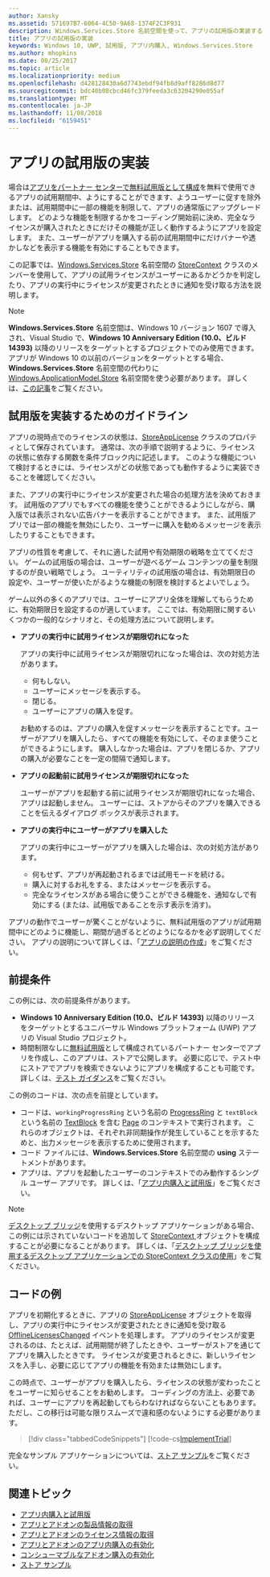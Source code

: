 ```yaml
---
author: Xansky
ms.assetid: 571697B7-6064-4C50-9A68-1374F2C3F931
description: Windows.Services.Store 名前空間を使って、アプリの試用版の実装する方法について説明します。
title: アプリの試用版の実装
keywords: Windows 10, UWP, 試用版, アプリ内購入, Windows.Services.Store
ms.author: mhopkins
ms.date: 08/25/2017
ms.topic: article
ms.localizationpriority: medium
ms.openlocfilehash: d428128430a6d7743ebdf94fb8d9aff8286d8d77
ms.sourcegitcommit: bdc40b08cbcd46fc379feeda3c63204290e055af
ms.translationtype: MT
ms.contentlocale: ja-JP
ms.lasthandoff: 11/08/2018
ms.locfileid: "6159451"
---
```

# <a name="implement-a-trial-version-of-your-app"></a>アプリの試用版の実装

場合は[アプリをパートナー センターで無料試用版として構成](../publish/set-app-pricing-and-availability.md#free-trial)を無料で使用できるアプリの試用期間中、ようにすることができます、ようユーザーに促すを除外または、試用期間中に一部の機能を制限して、アプリの通常版にアップグレードします。 どのような機能を制限するかをコーディング開始前に決め、完全なライセンスが購入されたときにだけその機能が正しく動作するようにアプリを設定します。 また、ユーザーがアプリを購入する前の試用期間中にだけバナーや透かしなどを表示する機能を有効にすることもできます。

この記事では、[Windows.Services.Store](https://msdn.microsoft.com/library/windows/apps/windows.services.store.aspx) 名前空間の [StoreContext](https://msdn.microsoft.com/library/windows/apps/windows.services.store.storecontext.aspx) クラスのメンバーを使用して、アプリの試用ライセンスがユーザーにあるかどうかを判定したり、アプリの実行中にライセンスが変更されたときに通知を受け取る方法を説明します。 

> [!NOTE]
> **Windows.Services.Store** 名前空間は、Windows 10 バージョン 1607 で導入され、Visual Studio で、**Windows 10 Anniversary Edition (10.0、ビルド 14393)** 以降のリリースをターゲットとするプロジェクトでのみ使用できます。 アプリが Windows 10 の以前のバージョンをターゲットとする場合、**Windows.Services.Store** 名前空間の代わりに [Windows.ApplicationModel.Store](https://msdn.microsoft.com/library/windows/apps/windows.applicationmodel.store.aspx) 名前空間を使う必要があります。 詳しくは、[この記事](exclude-or-limit-features-in-a-trial-version-of-your-app.md)をご覧ください。

## <a name="guidelines-for-implementing-a-trial-version"></a>試用版を実装するためのガイドライン

アプリの現時点でのライセンスの状態は、[StoreAppLicense](https://msdn.microsoft.com/library/windows/apps/windows.services.store.storeapplicense.aspx) クラスのプロパティとして保存されています。 通常は、次の手順で説明するように、ライセンスの状態に依存する関数を条件ブロック内に記述します。 このような機能について検討するときには、ライセンスがどの状態であっても動作するように実装できることを確認してください。

また、アプリの実行中にライセンスが変更された場合の処理方法を決めておきます。 試用版のアプリでもすべての機能を使うことができるようにしながら、購入版では表示されない広告バナーを表示することができます。 また、試用版アプリでは一部の機能を無効にしたり、ユーザーに購入を勧めるメッセージを表示したりすることもできます。

アプリの性質を考慮して、それに適した試用や有効期限の戦略を立ててください。 ゲームの試用版の場合は、ユーザーが遊べるゲーム コンテンツの量を制限するのが良い戦略でしょう。 ユーティリティの試用版の場合は、有効期限日の設定や、ユーザーが使いたがるような機能の制限を検討するとよいでしょう。

ゲーム以外の多くのアプリでは、ユーザーにアプリ全体を理解してもらうために、有効期限日を設定するのが適しています。 ここでは、有効期限に関するいくつかの一般的なシナリオと、その処理方法について説明します。

-   **アプリの実行中に試用ライセンスが期限切れになった**

    アプリの実行中に試用ライセンスが期限切れになった場合は、次の対処方法があります。

    -   何もしない。
    -   ユーザーにメッセージを表示する。
    -   閉じる。
    -   ユーザーにアプリの購入を促す。

    お勧めするのは、アプリの購入を促すメッセージを表示することです。ユーザーがアプリを購入したら、すべての機能を有効にして、そのまま使うことができるようにします。 購入しなかった場合は、アプリを閉じるか、アプリの購入が必要なことを一定の間隔で通知します。

-   **アプリの起動前に試用ライセンスが期限切れになった**

    ユーザーがアプリを起動する前に試用ライセンスが期限切れになった場合、アプリは起動しません。 ユーザーには、ストアからそのアプリを購入できることを伝えるダイアログ ボックスが表示されます。

-   **アプリの実行中にユーザーがアプリを購入した**

    アプリの実行中にユーザーがアプリを購入した場合は、次の対処方法があります。

    -   何もせず、アプリが再起動されるまでは試用モードを続ける。
    -   購入に対するお礼をする、またはメッセージを表示する。
    -   完全なライセンスがある場合に使うことができる機能を、通知なしで有効にする (または、試用版であることを示す表示を消す)。

アプリの動作でユーザーが驚くことがないように、無料試用版のアプリが試用期間中にどのように機能し、期間が過ぎるとどのようになるかを必ず説明してください。 アプリの説明について詳しくは、「[アプリの説明の作成](https://msdn.microsoft.com/library/windows/apps/mt148529)」をご覧ください。

## <a name="prerequisites"></a>前提条件

この例には、次の前提条件があります。
* **Windows 10 Anniversary Edition (10.0、ビルド 14393)** 以降のリリースをターゲットとするユニバーサル Windows プラットフォーム (UWP) アプリの Visual Studio プロジェクト。
* 時間制限なしに[無料試用版](https://msdn.microsoft.com/windows/uwp/publish/set-app-pricing-and-availability)として構成されているパートナー センターでアプリを作成し、このアプリは、ストアで公開します。 必要に応じで、テスト中にストアでアプリを検索できないようにアプリを構成することも可能です。 詳しくは、[テスト ガイダンス](in-app-purchases-and-trials.md#testing)をご覧ください。

この例のコードは、次の点を前提としています。
* コードは、```workingProgressRing``` という名前の [ProgressRing](https://msdn.microsoft.com/library/windows/apps/windows.ui.xaml.controls.progressring.aspx) と ```textBlock``` という名前の [TextBlock](https://msdn.microsoft.com/library/windows/apps/windows.ui.xaml.controls.textblock.aspx) を含む [Page](https://msdn.microsoft.com/library/windows/apps/windows.ui.xaml.controls.page.aspx) のコンテキストで実行されます。 これらのオブジェクトは、それぞれ非同期操作が発生していることを示するためと、出力メッセージを表示するために使用されます。
* コード ファイルには、**Windows.Services.Store** 名前空間の **using** ステートメントがあります。
* アプリは、アプリを起動したユーザーのコンテキストでのみ動作するシングル ユーザー アプリです。 詳しくは、「[アプリ内購入と試用版](in-app-purchases-and-trials.md#api_intro)」をご覧ください。

> [!NOTE]
> [デスクトップ ブリッジ](https://developer.microsoft.com/windows/bridges/desktop)を使用するデスクトップ アプリケーションがある場合、この例には示されていないコードを追加して [StoreContext ](https://msdn.microsoft.com/library/windows/apps/windows.services.store.storecontext.aspx)オブジェクトを構成することが必要になることがあります。 詳しくは、「[デスクトップ ブリッジを使用するデスクトップ アプリケーションでの StoreContext クラスの使用](in-app-purchases-and-trials.md#desktop)」をご覧ください。

## <a name="code-example"></a>コードの例

アプリを初期化するときに、アプリの [StoreAppLicense](https://msdn.microsoft.com/library/windows/apps/windows.services.store.storeapplicense.aspx) オブジェクトを取得し、アプリの実行中にライセンスが変更されたときに通知を受け取る [OfflineLicensesChanged](https://docs.microsoft.com/uwp/api/windows.services.store.storecontext.offlinelicenseschanged) イベントを処理します。 アプリのライセンスが変更されるのは、たとえば、試用期間が終了したときや、ユーザーがストアを通じてアプリを購入したときです。 ライセンスが変更されるときに、新しいライセンスを入手し、必要に応じてアプリの機能を有効または無効にします。

この時点で、ユーザーがアプリを購入したら、ライセンスの状態が変わったことをユーザーに知らせることをお勧めします。 コーディングの方法上、必要であれば、ユーザーにアプリを再起動してもらわなければならないこともあります。 ただし、この移行は可能な限りスムーズで違和感のないようにする必要があります。

> [!div class="tabbedCodeSnippets"]
[!code-cs[ImplementTrial](./code/InAppPurchasesAndLicenses_RS1/cs/ImplementTrialPage.xaml.cs#ImplementTrial)]

完全なサンプル アプリケーションについては、[ストア サンプル](https://github.com/Microsoft/Windows-universal-samples/tree/master/Samples/Store)をご覧ください。

## <a name="related-topics"></a>関連トピック

* [アプリ内購入と試用版](in-app-purchases-and-trials.md)
* [アプリとアドオンの製品情報の取得](get-product-info-for-apps-and-add-ons.md)
* [アプリとアドオンのライセンス情報の取得](get-license-info-for-apps-and-add-ons.md)
* [アプリとアドオンのアプリ内購入の有効化](enable-in-app-purchases-of-apps-and-add-ons.md)
* [コンシューマブルなアドオン購入の有効化](enable-consumable-add-on-purchases.md)
* [ストア サンプル](https://github.com/Microsoft/Windows-universal-samples/tree/master/Samples/Store)

